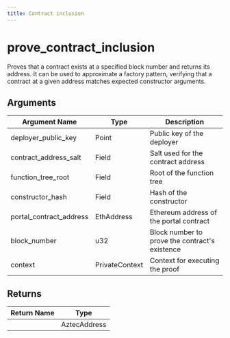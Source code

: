```yaml
---
title: Contract inclusion
---
```


# prove_contract_inclusion
Proves that a contract exists at a specified block number and returns its address. It can be used to approximate a factory pattern, verifying that a contract at a given address matches expected constructor arguments.

## Arguments
| Argument Name           | Type           | Description                                       |
|-------------------------|----------------|---------------------------------------------------|
| deployer_public_key     | Point          | Public key of the deployer                        |
| contract_address_salt   | Field          | Salt used for the contract address                |
| function_tree_root      | Field          | Root of the function tree                         |
| constructor_hash        | Field          | Hash of the constructor                           |
| portal_contract_address | EthAddress     | Ethereum address of the portal contract           |
| block_number            | u32            | Block number to prove the contract's existence    |
| context                 | PrivateContext | Context for executing the proof                   |

## Returns
| Return Name      | Type         |
|------------------|--------------|
|                  | AztecAddress |
